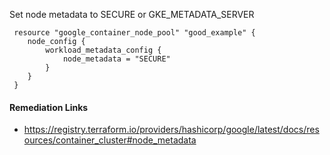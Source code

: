
Set node metadata to SECURE or GKE_METADATA_SERVER

```hcl
 resource "google_container_node_pool" "good_example" {
 	node_config {
 		workload_metadata_config {
 			node_metadata = "SECURE"
 		}
 	}
 }
```

#### Remediation Links
 - https://registry.terraform.io/providers/hashicorp/google/latest/docs/resources/container_cluster#node_metadata

